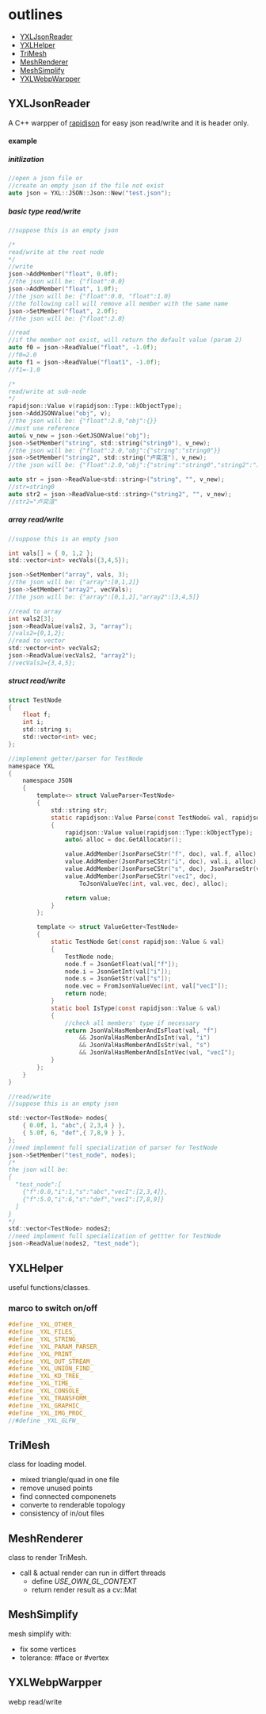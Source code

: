 # outlines
- [YXLJsonReader](#yxljsonreader)
- [YXLHelper](#yxlhelper)
- [TriMesh](#trimesh)
- [MeshRenderer](#meshrenderer)
- [MeshSimplify](#meshsimplify)
- [YXLWebpWarpper](#yxlwebpwarpper)

## YXLJsonReader
A C++ warpper of [rapidjson](https://github.com/Tencent/rapidjson) for easy json read/write and it is header only.

#### example
##### initlization
```C
//open a json file or
//create an empty json if the file not exist
auto json = YXL::JSON::Json::New("test.json");
```
##### basic type read/write
```C
//suppose this is an empty json

/*
read/write at the root node
*/
//write
json->AddMember("float", 0.0f);
//the json will be: {"float":0.0}
json->AddMember("float", 1.0f);
//the json will be: {"float":0.0, "float":1.0}
//the following call will remove all member with the same name
json->SetMember("float", 2.0f);
//the json will be: {"float":2.0}

//read
//if the member not exist, will return the default value (param 2)
auto f0 = json->ReadValue("float", -1.0f);
//f0=2.0
auto f1 = json->ReadValue("float1", -1.0f);
//f1=-1.0

/*
read/write at sub-node
*/
rapidjson::Value v(rapidjson::Type::kObjectType);
json->AddJSONValue("obj", v);
//the json will be: {"float":2.0,"obj":{}}
//must use reference
auto& v_new = json->GetJSONValue("obj");
json->SetMember("string", std::string("string0"), v_new);
//the json will be: {"float":2.0,"obj":{"string":"string0"}}
json->SetMember("string2", std::string("卢奕渲"), v_new);
//the json will be: {"float":2.0,"obj":{"string":"string0","string2":"卢奕渲"}}

auto str = json->ReadValue<std::string>("string", "", v_new);
//str=string0
auto str2 = json->ReadValue<std::string>("string2", "", v_new);
//str2="卢奕渲"
```
##### array read/write
```C
//suppose this is an empty json

int vals[] = { 0, 1,2 };
std::vector<int> vecVals({3,4,5});

json->SetMember("array", vals, 3);
//the json will be: {"array":[0,1,2]}
json->SetMember("array2", vecVals);
//the json will be: {"array":[0,1,2],"array2":[3,4,5]}

//read to array
int vals2[3];
json->ReadValue(vals2, 3, "array");
//vals2={0,1,2};
//read to vector
std::vector<int> vecVals2;
json->ReadValue(vecVals2, "array2");
//vecVals2={3,4,5};
```
##### struct read/write
```C
struct TestNode
{
	float f;
	int i;
	std::string s;
	std::vector<int> vec;
};

//implement getter/parser for TestNode
namespace YXL
{
	namespace JSON
	{
		template<> struct ValueParser<TestNode>
		{
			std::string str;
			static rapidjson::Value Parse(const TestNode& val, rapidjson::Document& doc)
			{
				rapidjson::Value value(rapidjson::Type::kObjectType);
				auto& alloc = doc.GetAllocator();

				value.AddMember(JsonParseCStr("f", doc), val.f, alloc);
				value.AddMember(JsonParseCStr("i", doc), val.i, alloc);
				value.AddMember(JsonParseCStr("s", doc), JsonParseStr(val.s, doc), alloc);
				value.AddMember(JsonParseCStr("vecI", doc),
					ToJsonValueVec(int, val.vec, doc), alloc);

				return value;
			}
		};

		template <> struct ValueGetter<TestNode>
		{
			static TestNode Get(const rapidjson::Value & val)
			{
				TestNode node;
				node.f = JsonGetFloat(val["f"]);
				node.i = JsonGetInt(val["i"]);
				node.s = JsonGetStr(val["s"]);
				node.vec = FromJsonValueVec(int, val["vecI"]);
				return node;
			}
			static bool IsType(const rapidjson::Value & val)
			{
				//check all members' type if necessary
				return JsonValHasMemberAndIsFloat(val, "f")
					&& JsonValHasMemberAndIsInt(val, "i")
					&& JsonValHasMemberAndIsStr(val, "s")
					&& JsonValHasMemberAndIsIntVec(val, "vecI");
			}
		};
	}
}

//read/write
//suppose this is an empty json

std::vector<TestNode> nodes{
	{ 0.0f, 1, "abc",{ 2,3,4 } },
	{ 5.0f, 6, "def",{ 7,8,9 } },
};
//need implement full specialization of parser for TestNode
json->SetMember("test_node", nodes);
/*
the json will be:
{
  "test_node":[
    {"f":0.0,"i":1,"s":"abc","vecI":[2,3,4]},
    {"f":5.0,"i":6,"s":"def","vecI":[7,8,9]}
  ]
}
*/
std::vector<TestNode> nodes2;
//need implement full specialization of gettter for TestNode
json->ReadValue(nodes2, "test_node");
```

## YXLHelper
useful functions/classes.
### marco to switch on/off
```C
#define _YXL_OTHER_
#define _YXL_FILES_
#define _YXL_STRING_
#define _YXL_PARAM_PARSER_
#define _YXL_PRINT_
#define _YXL_OUT_STREAM_
#define _YXL_UNION_FIND_
#define _YXL_KD_TREE_
#define _YXL_TIME_
#define _YXL_CONSOLE_
#define _YXL_TRANSFORM_
#define _YXL_GRAPHIC_
#define _YXL_IMG_PROC_
//#define _YXL_GLFW_
```

## TriMesh
class for loading model.
- mixed triangle/quad in one file
- remove unused points   
- find connected componenets
- converte to renderable topology
- consistency of in/out files

## MeshRenderer
class to render TriMesh.
- call & actual render can run in differt threads
  - define _USE_OWN_GL_CONTEXT_
  - return render result as a cv::Mat

## MeshSimplify
mesh simplify with:
- fix some vertices
- tolerance: #face or #vertex

## YXLWebpWarpper
webp read/write